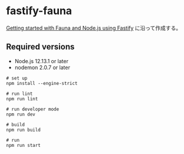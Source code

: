 # fastify-fauna

[Getting started with Fauna and Node.js using Fastify](https://fauna.com/blog/getting-started-with-fauna-and-node-js-using-fastify) に沿って作成する。

## Required versions

- Node.js 12.13.1 or later
- nodemon 2.0.7 or later

```shell script
# set up
npm install --engine-strict

# run lint
npm run lint

# run developer mode
npm run dev

# build
npm run build

# run
npm run start
```
